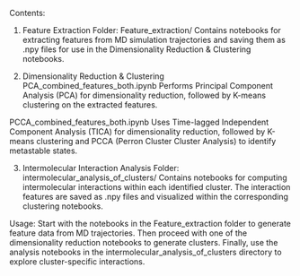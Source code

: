 Contents:
1. Feature Extraction
Folder: Feature_extraction/
Contains notebooks for extracting features from MD simulation trajectories and saving them as .npy files for use in the Dimensionality Reduction & Clustering notebooks.

2. Dimensionality Reduction & Clustering
PCA_combined_features_both.ipynb
Performs Principal Component Analysis (PCA) for dimensionality reduction, followed by K-means clustering on the extracted features.

PCCA_combined_features_both.ipynb
Uses Time-lagged Independent Component Analysis (TICA) for dimensionality reduction, followed by K-means clustering and PCCA (Perron Cluster Cluster Analysis) to identify metastable states.

3. Intermolecular Interaction Analysis
Folder: intermolecular_analysis_of_clusters/
Contains notebooks for computing intermolecular interactions within each identified cluster. The interaction features are saved as .npy files and visualized within the corresponding clustering notebooks.

Usage:
Start with the notebooks in the Feature_extraction folder to generate feature data from MD trajectories. Then proceed with one of the dimensionality reduction notebooks to generate clusters. Finally, use the analysis notebooks in the intermolecular_analysis_of_clusters directory to explore cluster-specific interactions.

